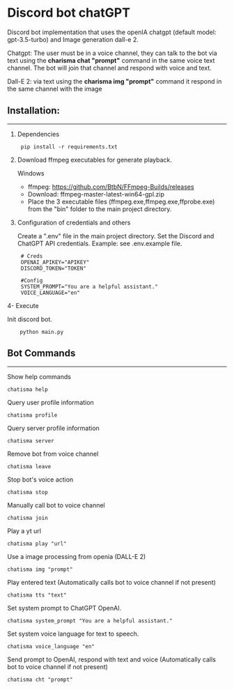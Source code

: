 # Discord bot chatGPT

Discord bot implementation that uses the openIA chatgpt (default model: gpt-3.5-turbo) and Image generation dall-e 2.

Chatgpt: The user must be in a voice channel, they can talk to the bot via text using the **charisma chat "prompt"** command in the same voice text channel. The bot will join that channel and respond with voice and text.

Dall-E 2: via text using the **charisma img "prompt"** command it respond in the same channel with the image


## Installation:
---
1. Dependencies

        pip install -r requirements.txt

2. Download ffmpeg executables for generate playback. 

    Windows 
    * ffmpeg: https://github.com/BtbN/FFmpeg-Builds/releases 
    * Download: ffmpeg-master-latest-win64-gpl.zip 
    * Place the 3 executable files (ffmpeg.exe,ffmpeg.exe,ffprobe.exe) from the "bin" folder to the main project directory.

3. Configuration of credentials and others

    Create a ".env" file in the main project directory. Set the Discord and ChatGPT API credentials. Example: see .env.example file.

        # Creds
        OPENAI_APIKEY="APIKEY"
        DISCORD_TOKEN="TOKEN"

        #Config
        SYSTEM_PROMPT="You are a helpful assistant."
        VOICE_LANGUAGE="en"

4- Execute

Init discord bot.

        python main.py

## Bot Commands

---
Show help commands
    
    chatisma help

Query user profile information
    
    chatisma profile

Query server profile information

    chatisma server

Remove bot from voice channel

    chatisma leave

Stop bot's voice action

    chatisma stop

Manually call bot to voice channel

    chatisma join

Play a yt url

    chatisma play "url"

Use a image processing from openia (DALL-E 2)

    chatisma img "prompt"

Play entered text (Automatically calls bot to voice channel if not present)
    
    chatisma tts "text"

Set system prompt to ChatGPT OpenAI.
    
    chatisma system_prompt "You are a helpful assistant."

Set system voice language for text to speech.
    
    chatisma voice_language "en"

Send prompt to OpenAI, respond with text and voice (Automatically calls bot to voice channel if not present)
    
    chatisma cht "prompt"
